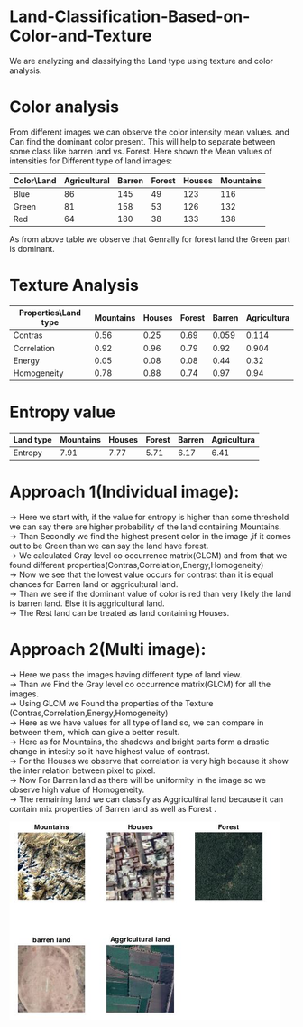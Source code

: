 # Land-Classification-Based-on-Color-and-Texture
We are analyzing and classifying the Land type using texture and color analysis. 

# Color analysis
From different images we can observe the color intensity mean values. and Can find the dominant color present.
This will help to separate between some class like barren land vs. Forest.
Here shown the Mean values of intensities for Different type of land images:

| Color\Land  | Agricultural | Barren | Forest | Houses | Mountains|
| ------------- | ------------- |---------|-----|-----|------|
| Blue | 86 | 145 | 49 | 123 | 116 |
| Green  | 81 | 158 | 53 | 126 | 132 |
|Red|64|180|38|133|138|

As from above table we observe that Genrally for forest land the Green part is dominant. 

# Texture Analysis 

|Properties\Land type|Mountains|Houses|Forest|Barren|Agricultura|
|---------|-------|---------|---------|-------|--------|
|Contras|0.56|0.25|0.69|0.059|0.114|
|Correlation|0.92|0.96|0.79|0.92|0.904|
|Energy|0.05|0.08|0.08|0.44|0.32|
|Homogeneity|0.78|0.88|0.74|0.97|0.94|

# Entropy value
|Land type|Mountains|Houses|Forest|Barren|Agricultura|
|---------|-------|---------|---------|-------|--------|
|Entropy|7.91|7.77|5.71|6.17|6.41|

# Approach 1(Individual image):

-> Here we start with, if the value for entropy is higher than some threshold we can say there are higher 
probability of the land containing Mountains.<br />
-> Than Secondly we find the highest present color in the image ,if it comes out to be Green than we can say the land 
have forest.<br />
-> We calculated Gray level co occurrence matrix(GLCM) and from that we found different properties(Contras,Correlation,Energy,Homogeneity)<br />
-> Now we see that the lowest value occurs for contrast than it is equal chances for Barren land or aggricultural land. <br />
-> Than we see if the dominant value of color is red than very likely the land is barren land. Else it is aggricultural land.<br />
-> The Rest land can be treated as land containing Houses.<br />

# Approach 2(Multi image):

-> Here we pass the images having different type of land view.<br />
-> Than we Find the Gray level co occurrence matrix(GLCM) for all the images.<br />
-> Using GLCM we Found the properties of the Texture (Contras,Correlation,Energy,Homogeneity)<br />
-> Here as we have values for all type of land so, we can compare in between them, which 
can give a better result.<br />
-> Here as for Mountains, the shadows and bright parts form a drastic change in intesity so it have highest value of contrast.<br />
-> For the Houses we observe that correlation is very high because it show the inter relation between pixel to pixel.<br />
-> Now For Barren land as there will be uniformity in the image so we observe high value of Homogeneity.<br /> 
-> The remaining land we can classify as Aggricultiral land because it can contain mix properties of Barren land as well as Forest . <br />

<img src="Term.png">
